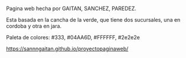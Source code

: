 Pagina web hecha por GAITAN, SANCHEZ, PAREDEZ.

Esta basada en la cancha de la verde, que tiene dos sucursales, una en cordoba y otra en jara.

Paleta de colores: #333, #04AA6D, #FFFFFF, #2e2e2e

https://sannngaitan.github.io/proyectopaginaweb/
